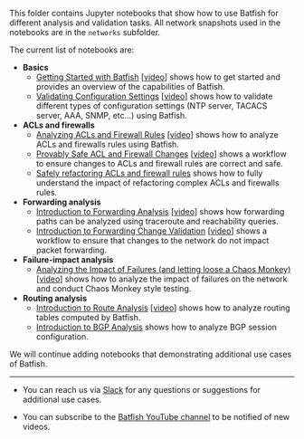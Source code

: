 This folder contains Jupyter notebooks that show how to use Batfish for different analysis and validation tasks. All network snapshots used in the notebooks are in the `networks` subfolder.

The current list of notebooks are:
- **Basics**
    - [Getting Started with Batfish](Getting%20started%20with%20Batfish.ipynb) [[video](https://www.youtube.com/watch?v=Ca7kPAtfFqo)] shows how to get started and provides an overview of the capabilities of Batfish.
    - [Validating Configuration Settings](Validating%20Configuration%20Settings.ipynb) [[video](https://www.youtube.com/watch?v=qOXRaVs1Uz4)] shows how to validate different types of configuration settings (NTP server, TACACS server, AAA, SNMP, etc...) using Batfish. 
- **ACLs and firewalls**
    - [Analyzing ACLs and Firewall Rules](Analyzing%20ACLs%20and%20Firewall%20Rules.ipynb) [[video](https://youtu.be/KixQYEDh33s)] shows how to analyze ACLs and firewalls rules using Batfish. 
    - [Provably Safe ACL and Firewall Changes](Provably%20Safe%20ACL%20and%20Firewall%20Changes.ipynb) [[video](https://www.youtube.com/watch?v=MJYLVL9UOWk)] shows a workflow to ensure changes to ACLs and firewall rules are correct and safe.
    - [Safely refactoring ACLs and firewall rules](Safely%20refactoring%20ACLs%20and%20firewall%20rules.ipynb) shows how to fully understand the impact of refactoring complex ACLs and firewalls rules. 
- **Forwarding analysis**
    - [Introduction to Forwarding Analysis](Introduction%20to%20Forwarding%20Analysis.ipynb) [[video](https://youtu.be/yaJBH3ZZ5Dw)] shows how forwarding paths can be analyzed using traceroute and reachability queries.
    - [Introduction to Forwarding Change Validation](Introduction%20to%20Forwarding%20Change%20Validation.ipynb) [[video](https://youtu.be/Yje70Q8R79w)] shows a workflow to ensure that changes to the network do not impact packet forwarding.
- **Failure-impact analysis**
    - [Analyzing the Impact of Failures (and letting loose a Chaos Monkey)](Analyzing%20the%20Impact%20of%20Failures%20(and%20letting%20loose%20a%20Chaos%20Monkey).ipynb) [[video](https://youtu.be/1adAT6FK-UI)] shows how to analyze the impact of failures on the network and conduct Chaos Monkey style testing.
- **Routing analysis**
    - [Introduction to Route Analysis](Introduction%20to%20Route%20Analysis.ipynb) [[video](https://www.youtube.com/watch?v=AutkFa0xUxg)] shows how to analyze routing tables computed by Batfish.
    - [Introduction to BGP Analysis](Introduction%20to%20BGP%20Analysis.ipynb) shows how to analyze BGP session configuration.

We will continue adding notebooks that demonstrating additional use cases of Batfish. 

------

 - You can reach us via [Slack](https://join.slack.com/t/batfish-org/shared_invite/enQtMzA0Nzg2OTAzNzQ1LTUxOTJlY2YyNTVlNGQ3MTJkOTIwZTU2YjY3YzRjZWFiYzE4ODE5ODZiNjA4NGI5NTJhZmU2ZTllOTMwZDhjMzA) for any questions or suggestions for additional use cases. 

 - You can subscribe to the [Batfish YouTube channel](https://www.youtube.com/channel/UCA-OUW_3IOt9U_s60KvmJYA) to be notified of new videos.

